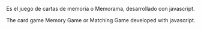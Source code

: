 Es el juego de cartas de memoria o Memorama, desarrollado con javascript.

The card game Memory Game or Matching Game developed with javascript.